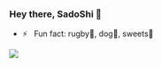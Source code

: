 ### Hey there, SadoShi 👋

- ⚡️ &nbsp; Fun fact: rugby🏉, dog🐶, sweets🍰

<a href="https://github.com/SadoShi">
  <img align="left" src="https://github-readme-stats.vercel.app/api?username=SadoShi&count_private=true&show_icons=true" />
</a>

